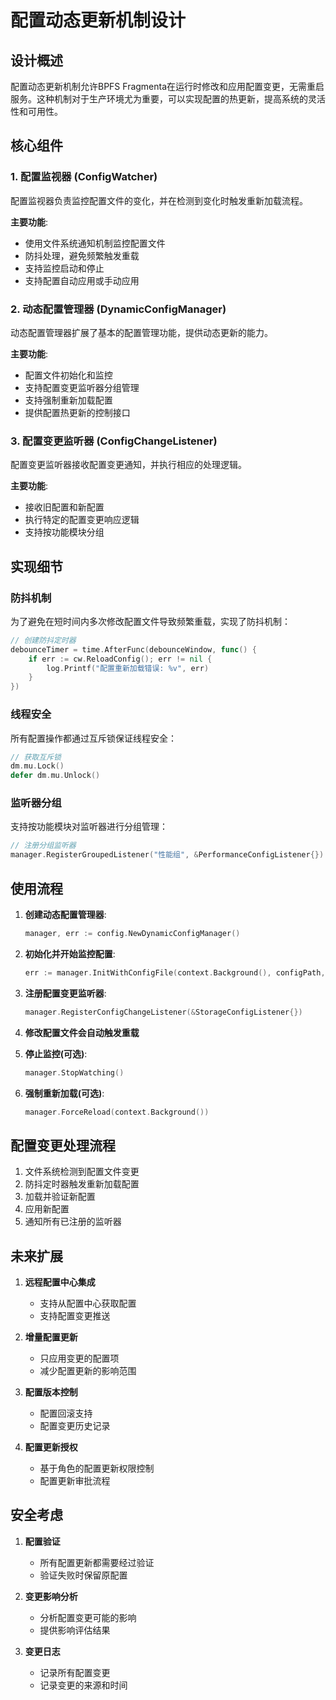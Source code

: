# 配置动态更新机制设计

## 设计概述

配置动态更新机制允许BPFS Fragmenta在运行时修改和应用配置变更，无需重启服务。这种机制对于生产环境尤为重要，可以实现配置的热更新，提高系统的灵活性和可用性。

## 核心组件

### 1. 配置监视器 (ConfigWatcher)

配置监视器负责监控配置文件的变化，并在检测到变化时触发重新加载流程。

**主要功能**:
- 使用文件系统通知机制监控配置文件
- 防抖处理，避免频繁触发重载
- 支持监控启动和停止
- 支持配置自动应用或手动应用

### 2. 动态配置管理器 (DynamicConfigManager)

动态配置管理器扩展了基本的配置管理功能，提供动态更新的能力。

**主要功能**:
- 配置文件初始化和监控
- 支持配置变更监听器分组管理
- 支持强制重新加载配置
- 提供配置热更新的控制接口

### 3. 配置变更监听器 (ConfigChangeListener)

配置变更监听器接收配置变更通知，并执行相应的处理逻辑。

**主要功能**:
- 接收旧配置和新配置
- 执行特定的配置变更响应逻辑
- 支持按功能模块分组

## 实现细节

### 防抖机制

为了避免在短时间内多次修改配置文件导致频繁重载，实现了防抖机制：

```go
// 创建防抖定时器
debounceTimer = time.AfterFunc(debounceWindow, func() {
    if err := cw.ReloadConfig(); err != nil {
        log.Printf("配置重新加载错误: %v", err)
    }
})
```

### 线程安全

所有配置操作都通过互斥锁保证线程安全：

```go
// 获取互斥锁
dm.mu.Lock()
defer dm.mu.Unlock()
```

### 监听器分组

支持按功能模块对监听器进行分组管理：

```go
// 注册分组监听器
manager.RegisterGroupedListener("性能组", &PerformanceConfigListener{})
```

## 使用流程

1. **创建动态配置管理器**:
   ```go
   manager, err := config.NewDynamicConfigManager()
   ```

2. **初始化并开始监控配置**:
   ```go
   err := manager.InitWithConfigFile(context.Background(), configPath, true)
   ```

3. **注册配置变更监听器**:
   ```go
   manager.RegisterConfigChangeListener(&StorageConfigListener{})
   ```

4. **修改配置文件会自动触发重载**

5. **停止监控(可选)**:
   ```go
   manager.StopWatching()
   ```

6. **强制重新加载(可选)**:
   ```go
   manager.ForceReload(context.Background())
   ```

## 配置变更处理流程

1. 文件系统检测到配置文件变更
2. 防抖定时器触发重新加载配置
3. 加载并验证新配置
4. 应用新配置
5. 通知所有已注册的监听器

## 未来扩展

1. **远程配置中心集成**
   - 支持从配置中心获取配置
   - 支持配置变更推送

2. **增量配置更新**
   - 只应用变更的配置项
   - 减少配置更新的影响范围

3. **配置版本控制**
   - 配置回滚支持
   - 配置变更历史记录

4. **配置更新授权**
   - 基于角色的配置更新权限控制
   - 配置更新审批流程

## 安全考虑

1. **配置验证**
   - 所有配置更新都需要经过验证
   - 验证失败时保留原配置

2. **变更影响分析**
   - 分析配置变更可能的影响
   - 提供影响评估结果

3. **变更日志**
   - 记录所有配置变更
   - 记录变更的来源和时间 